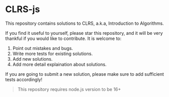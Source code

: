 # CLRS-js

This repository contains solutions to CLRS, a.k.a, Introduction to Algorithms. 

If you find it useful to yourself, please star this repository, and it will be
very thankful if you would like to contribute. It is welcome to:

1. Point out mistakes and bugs.
2. Write more tests for existing solutions.
3. Add new solutions.
4. Add more detail explaination about solutions.

If you are going to submit a new solution, please make sure to add sufficient
tests accordingly!

> This repository requires node.js version to be 16+
